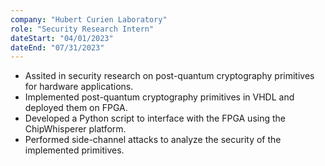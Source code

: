 ```yaml
---
company: "Hubert Curien Laboratory"
role: "Security Research Intern"
dateStart: "04/01/2023"
dateEnd: "07/31/2023"
---
```


- Assited in security research on post-quantum cryptography primitives for hardware applications.
- Implemented post-quantum cryptography primitives in VHDL and deployed them on FPGA.
- Developed a Python script to interface with the FPGA using the ChipWhisperer platform.
- Performed side-channel attacks to analyze the security of the implemented primitives.
